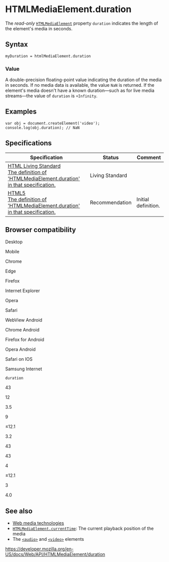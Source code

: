# HTMLMediaElement.duration

The _read-only_ [`HTMLMediaElement`](../htmlmediaelement) property `duration` indicates the length of the element's media in seconds.

## Syntax

    myDuration = htmlMediaElement.duration

### Value

A double-precision floating-point value indicating the duration of the media in seconds. If no media data is available, the value `NaN` is returned. If the element's media doesn't have a known duration—such as for live media streams—the value of `duration` is `+Infinity`.

## Examples

    var obj = document.createElement('video');
    console.log(obj.duration); // NaN

## Specifications

<table><thead><tr class="header"><th>Specification</th><th>Status</th><th>Comment</th></tr></thead><tbody><tr class="odd"><td><a href="https://html.spec.whatwg.org/multipage/#dom-media-duration">HTML Living Standard<br />
<span class="small">The definition of 'HTMLMediaElement.duration' in that specification.</span></a></td><td><span class="spec-living">Living Standard</span></td><td></td></tr><tr class="even"><td><a href="https://www.w3.org/TR/html52/embedded-content-0.html#htmlmediaelement">HTML5<br />
<span class="small">The definition of 'HTMLMediaElement.duration' in that specification.</span></a></td><td><span class="spec-rec">Recommendation</span></td><td>Initial definition.</td></tr></tbody></table>

## Browser compatibility

Desktop

Mobile

Chrome

Edge

Firefox

Internet Explorer

Opera

Safari

WebView Android

Chrome Android

Firefox for Android

Opera Android

Safari on IOS

Samsung Internet

`duration`

43

12

3.5

9

≤12.1

3.2

43

43

4

≤12.1

3

4.0

## See also

- [Web media technologies](https://developer.mozilla.org/en-US/docs/Web/Media)
- [`HTMLMediaElement.currentTime`](currenttime): The current playback position of the media
- The [`<audio>`](https://developer.mozilla.org/en-US/docs/Web/HTML/Element/audio) and [`<video>`](https://developer.mozilla.org/en-US/docs/Web/HTML/Element/video) elements

<a href="https://developer.mozilla.org/en-US/docs/Web/API/HTMLMediaElement/duration" class="_attribution-link">https://developer.mozilla.org/en-US/docs/Web/API/HTMLMediaElement/duration</a>
